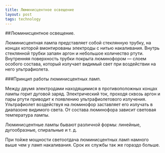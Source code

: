 ```yaml
---
title: Люминисцентное освещение
layout: post
tags: technology
---
```

##Люминисцентное освещение.

Люминисцентная лампа представляет собой стеклянную трубку, на концах которой вмонтированы электроды с нитью накаливания. Внутрь стеклянной трубки запаян аргон и небольшое количество ртути. Внутренняя поверхность трубки покрыта люминофором — слоем особого состава, который излучает видимый свет при воздействии на него ультрафиолета.

###Принцип работы люминисцентных ламп.

Между двумя электродами находящимися в противоположных концах лампы горит дуговой заряд. Электрический ток, проходя сквозь аргон и пары ртути приводит к появлению ультрафиолетового излучения. Ультрафиолет воздействуя на люминофор заставляет его излучать в диапазоне видимого света. От состава люминофора зависит световая температура лампы.

Люминисцентные лампы бывают различной формы: линейные, дугообразные, спиральные и т. д.

При тойже мощности светоотдача люминисцентных ламп намного выше чем у ламп накаливания. Срок их службы так же гораздо больше.
